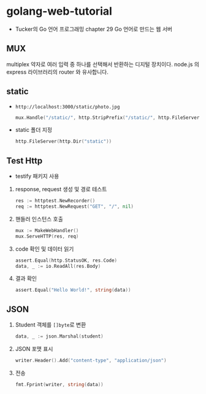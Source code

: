 # golang-web-tutorial
- Tucker의 Go 언어 프로그래밍 chapter 29 Go 언어로 만드는 웹 서버

## MUX

multiplex 약자로 여러 입력 중 하나를 선택해서 반환하는 디지털 장치이다. node.js 의 express 라이브러리의 router 와 유사합니다.

## static

- `http://localhost:3000/static/photo.jpg`

  ```go
  mux.Handle("/static/", http.StripPrefix("/static/", http.FileServer(http.Dir("static"))))
  ```

- static 폴더 지정 

  ```go
  http.FileServer(http.Dir("static"))
  ```

## Test Http

- testify 패키지 사용

1. response, request 생성 및 경로 테스트

   ```go
   res := httptest.NewRecorder()
   req := httptest.NewRequest("GET", "/", nil)
   ```

2. 핸들러 인스턴스 호출

   ```go
   mux := MakeWebHandler()
   mux.ServeHTTP(res, req)
   ```

3. code 확인 및 데이터 읽기

   ```go
   assert.Equal(http.StatusOK, res.Code)
   data, _ := io.ReadAll(res.Body)
   ```

4. 결과 확인

   ```go
   assert.Equal("Hello World!", string(data))
   ```

## JSON

1. Student 객체를 `[]byte`로 변환

   ```go
   data, _ := json.Marshal(student)
   ```

2. JSON 포맷 표시

   ```go
   writer.Header().Add("content-type", "application/json")
   ```

3. 전송

   ```go
   fmt.Fprint(writer, string(data))
   ```

   
